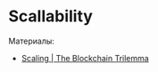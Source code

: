 # Scallability


Материалы:

* [Scaling | The Blockchain Trilemma](https://www.youtube.com/watch?v=w-NdQECb6sU)
